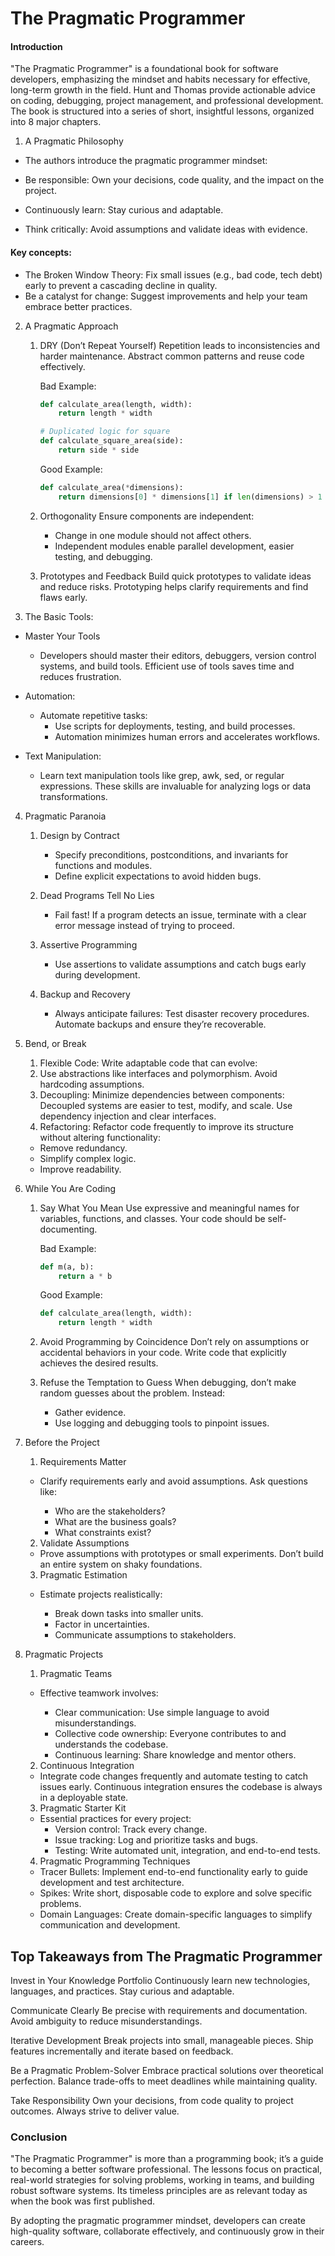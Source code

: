 # The Pragmatic Programmer


#### Introduction
"The Pragmatic Programmer" is a foundational book for software developers, emphasizing the mindset and habits necessary for effective, long-term growth in the field. Hunt and Thomas provide actionable advice on coding, debugging, project management, and professional development. The book is structured into a series of short, insightful lessons, organized into 8 major chapters.

1. A Pragmatic Philosophy
- The authors introduce the pragmatic programmer mindset:

- Be responsible: Own your decisions, code quality, and the impact on the project.
- Continuously learn: Stay curious and adaptable.
- Think critically: Avoid assumptions and validate ideas with evidence.
#### Key concepts:
- The Broken Window Theory: Fix small issues (e.g., bad code, tech debt) early to prevent a cascading decline in quality.
- Be a catalyst for change: Suggest improvements and help your team embrace better practices.

2. A Pragmatic Approach
   1. DRY (Don’t Repeat Yourself)
Repetition leads to inconsistencies and harder maintenance. Abstract common patterns and reuse code effectively.


        Bad Example:
        ```python
        def calculate_area(length, width):
            return length * width

        # Duplicated logic for square
        def calculate_square_area(side):
            return side * side
        ```

        Good Example:
        ```python
        def calculate_area(*dimensions):
            return dimensions[0] * dimensions[1] if len(dimensions) > 1 else dimensions[0] ** 2
        ```
   2. Orthogonality
   Ensure components are independent:
      - Change in one module should not affect others.
      - Independent modules enable parallel development, easier testing, and debugging.

   3. Prototypes and Feedback
   Build quick prototypes to validate ideas and reduce risks. Prototyping helps clarify requirements and find flaws early.


3. The Basic Tools:
-  Master Your Tools
    - Developers should master their editors, debuggers, version control systems, and build tools. Efficient use of tools saves time and reduces frustration.

- Automation:
  - Automate repetitive tasks:
    - Use scripts for deployments, testing, and build processes.
    - Automation minimizes human errors and accelerates workflows.
- Text Manipulation:
    - Learn text manipulation tools like grep, awk, sed, or regular expressions. These skills are invaluable for analyzing logs or data transformations.

4. Pragmatic Paranoia
   1. Design by Contract
        - Specify preconditions, postconditions, and invariants for functions and modules.
        - Define explicit expectations to avoid hidden bugs.
   2. Dead Programs Tell No Lies
        - Fail fast! If a program detects an issue, terminate with a clear error message instead of trying to proceed.

   3. Assertive Programming
       - Use assertions to validate assumptions and catch bugs early during development.

   4. Backup and Recovery
       - Always anticipate failures:
        Test disaster recovery procedures.
        Automate backups and ensure they’re recoverable.

5. Bend, or Break
   1. Flexible Code: Write adaptable code that can evolve:
   2. Use abstractions like interfaces and polymorphism.
Avoid hardcoding assumptions.
   3. Decoupling: Minimize dependencies between components: Decoupled systems are easier to test, modify, and scale.
Use dependency injection and clear interfaces.
   4. Refactoring:
   Refactor code frequently to improve its structure without altering functionality:

   - Remove redundancy.
   - Simplify complex logic.
   - Improve readability.
  

6. While You Are Coding
   1. Say What You Mean
   Use expressive and meaningful names for variables, functions, and classes. Your code should be self-documenting.

        Bad Example:

        ```python
        def m(a, b):
            return a * b
        ```
        Good Example:

        ```python
        def calculate_area(length, width):
            return length * width
        ```

   2. Avoid Programming by Coincidence
   Don’t rely on assumptions or accidental behaviors in your code. Write code that explicitly achieves the desired results.

   3. Refuse the Temptation to Guess
   When debugging, don’t make random guesses about the problem. Instead:
       - Gather evidence.
       - Use logging and debugging tools to pinpoint issues.
  

7. Before the Project
   1. Requirements Matter
    - Clarify requirements early and avoid assumptions. Ask questions like:

        - Who are the stakeholders?
        - What are the business goals?
        - What constraints exist?
   2. Validate Assumptions
   - Prove assumptions with prototypes or small experiments. Don’t build an entire system on shaky foundations.

   3. Pragmatic Estimation
   - Estimate projects realistically:

       - Break down tasks into smaller units.
       - Factor in uncertainties.
       - Communicate assumptions to stakeholders.
 

8. Pragmatic Projects
   1. Pragmatic Teams
    - Effective teamwork involves:

        - Clear communication: Use simple language to avoid misunderstandings.
        - Collective code ownership: Everyone contributes to and understands the codebase.
        - Continuous learning: Share knowledge and mentor others.
   2. Continuous Integration
    - Integrate code changes frequently and automate testing to catch issues early. Continuous integration ensures the codebase is always in a deployable state.

   3. Pragmatic Starter Kit
    - Essential practices for every project:
      - Version control: Track every change.
      - Issue tracking: Log and prioritize tasks and bugs.
      - Testing: Write automated unit, integration, and end-to-end tests.
   4. Pragmatic Programming Techniques
    - Tracer Bullets: Implement end-to-end functionality early to guide development and test architecture.
    - Spikes: Write short, disposable code to explore and solve specific problems.
    - Domain Languages: Create domain-specific languages to simplify communication and development.

## Top Takeaways from The Pragmatic Programmer
Invest in Your Knowledge Portfolio Continuously learn new technologies, languages, and practices. Stay curious and adaptable.

Communicate Clearly Be precise with requirements and documentation. Avoid ambiguity to reduce misunderstandings.

Iterative Development Break projects into small, manageable pieces. Ship features incrementally and iterate based on feedback.

Be a Pragmatic Problem-Solver Embrace practical solutions over theoretical perfection. Balance trade-offs to meet deadlines while maintaining quality.

Take Responsibility Own your decisions, from code quality to project outcomes. Always strive to deliver value.

### Conclusion
"The Pragmatic Programmer" is more than a programming book; it’s a guide to becoming a better software professional. The lessons focus on practical, real-world strategies for solving problems, working in teams, and building robust software systems. Its timeless principles are as relevant today as when the book was first published.

By adopting the pragmatic programmer mindset, developers can create high-quality software, collaborate effectively, and continuously grow in their careers.